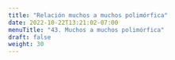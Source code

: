 ```yaml
---
title: "Relación muchos a muchos polimórfica"
date: 2022-10-22T13:21:02-07:00
menuTitle: "43. Muchos a muchos polimórfica"
draft: false
weight: 30
---
```


